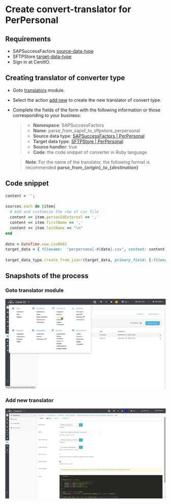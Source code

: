 # Create convert-translator for PerPersonal

## Requirements

* SAPSuccessFactors [source-data-type](data-types/SAPSuccessFactors-PerPersonal.md)
* SFTPStore [target-data-type](data-types/SFTPStore-PerPersonal.md)
* Sign in at CenitIO.[<i class="fa fa-external-link" aria-hidden="true"></i>](https://cenit.io/users/sign_in)

## Creating translator of converter type

* Goto [translators](https://cenit.io/ruby_converter) module.
* Select the action [add new](https://cenit.io/ruby_converter/new) to create the new translator of convert type.
* Complete the fields of the form with the following information or those corresponding to your business:

    >- **Namespace**: SAPSuccessFactors
    >- **Name**: parse_from_sapsf_to_sftpstore_perpersonal
    >- **Source data type**: [SAPSuccessFactors | PerPersonal](data-types/SAPSuccessFactors-PerPersonal.md)
    >- **Target data type**: [SFTPStore | PerPersonal](data-types/SFTPStore-PerPersonal.md)
    >- **Source handler**: true
    >- **Code**: the code snippet of converter in Ruby language

    > **Note**: For the name of the translator, the following format is recommended **parse_from\_\{*origin*\}\_to\_\{*destination*\}**

## Code snippet

```ruby
content = '';

sources.each do |item|
  # Add and customize the row of csv file  
  content << item.personIdExternal << ','
  content << item.firstName << ',' 
  content << item.lastName << "\n"
end

date = DateTime.now.iso8601
target_data = { filename:  "perpersonal-#{date}.csv", content: content }

target_data_type.create_from_json!(target_data, primary_field: [:filename])
```

## Snapshots of the process

### Goto translator module

   ![](../assets/snapshots/common-trans/snapshots-001.png)
    
### Add new translator

   ![](../assets/snapshots/sap-sf-trans/snapshots-001.png)
